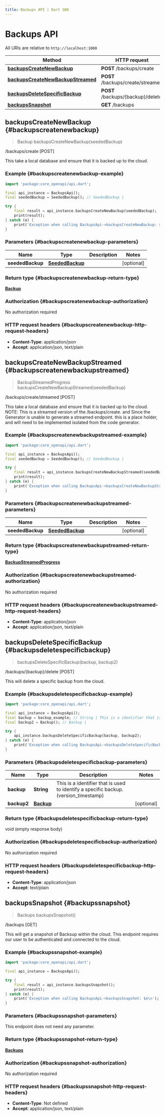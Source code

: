 ```yaml
---
title: Backups API | Dart SDK
---
```


# Backups API

All URIs are relative to `http://localhost:1000`

Method | HTTP request | Description
------------- | ------------- | -------------
[**backupsCreateNewBackup**](BackupsApi#backupscreatenewbackup) | **POST** /backups/create | /backups/create [POST]
[**backupsCreateNewBackupStreamed**](BackupsApi#backupscreatenewbackupstreamed) | **POST** /backups/create/streamed | /backups/create/streamed [POST]
[**backupsDeleteSpecificBackup**](BackupsApi#backupsdeletespecificbackup) | **POST** /backups/\{backup\}/delete | /backups/\{backup\}/delete [POST]
[**backupsSnapshot**](BackupsApi#backupssnapshot) | **GET** /backups | /backups [GET]


## **backupsCreateNewBackup** {#backupscreatenewbackup}
> Backup backupsCreateNewBackup(seededBackup)

/backups/create [POST]

This take a local database and ensure that it is backed up to the cloud.

### Example {#backupscreatenewbackup-example}
```dart
import 'package:core_openapi/api.dart';

final api_instance = BackupsApi();
final seededBackup = SeededBackup(); // SeededBackup | 

try {
    final result = api_instance.backupsCreateNewBackup(seededBackup);
    print(result);
} catch (e) {
    print('Exception when calling BackupsApi->backupsCreateNewBackup: $e\n');
}
```

### Parameters {#backupscreatenewbackup-parameters}

Name | Type | Description  | Notes
------------- | ------------- | ------------- | -------------
 **seededBackup** | [**SeededBackup**](../models/SeededBackup) |  | [optional] 

### Return type {#backupscreatenewbackup-return-type}

[**Backup**](../models/Backup)

### Authorization {#backupscreatenewbackup-authorization}

No authorization required

### HTTP request headers {#backupscreatenewbackup-http-request-headers}

 - **Content-Type**: application/json
 - **Accept**: application/json, text/plain

## **backupsCreateNewBackupStreamed** {#backupscreatenewbackupstreamed}
> BackupStreamedProgress backupsCreateNewBackupStreamed(seededBackup)

/backups/create/streamed [POST]

This take a local database and ensure that it is backed up to the cloud.  NOTE: This is a streamed version of the /backups/create. and Since the Generator is unable to generate a streamed endpoint. this is a place holder, and will need to be implemented isolated from the code generator.

### Example {#backupscreatenewbackupstreamed-example}
```dart
import 'package:core_openapi/api.dart';

final api_instance = BackupsApi();
final seededBackup = SeededBackup(); // SeededBackup | 

try {
    final result = api_instance.backupsCreateNewBackupStreamed(seededBackup);
    print(result);
} catch (e) {
    print('Exception when calling BackupsApi->backupsCreateNewBackupStreamed: $e\n');
}
```

### Parameters {#backupscreatenewbackupstreamed-parameters}

Name | Type | Description  | Notes
------------- | ------------- | ------------- | -------------
 **seededBackup** | [**SeededBackup**](../models/SeededBackup) |  | [optional] 

### Return type {#backupscreatenewbackupstreamed-return-type}

[**BackupStreamedProgress**](../models/BackupStreamedProgress)

### Authorization {#backupscreatenewbackupstreamed-authorization}

No authorization required

### HTTP request headers {#backupscreatenewbackupstreamed-http-request-headers}

 - **Content-Type**: application/json
 - **Accept**: application/json, text/plain

## **backupsDeleteSpecificBackup** {#backupsdeletespecificbackup}
> backupsDeleteSpecificBackup(backup, backup2)

/backups/\{backup\}/delete [POST]

This will delete a specific backup from the cloud.

### Example {#backupsdeletespecificbackup-example}
```dart
import 'package:core_openapi/api.dart';

final api_instance = BackupsApi();
final backup = backup_example; // String | This is a identifier that is used to identify a specific backup.(version_timestamp)
final backup2 = Backup(); // Backup | 

try {
    api_instance.backupsDeleteSpecificBackup(backup, backup2);
} catch (e) {
    print('Exception when calling BackupsApi->backupsDeleteSpecificBackup: $e\n');
}
```

### Parameters {#backupsdeletespecificbackup-parameters}

Name | Type | Description  | Notes
------------- | ------------- | ------------- | -------------
 **backup** | **String** | This is a identifier that is used to identify a specific backup.(version_timestamp) | 
 **backup2** | [**Backup**](../models/Backup) |  | [optional] 

### Return type {#backupsdeletespecificbackup-return-type}

void (empty response body)

### Authorization {#backupsdeletespecificbackup-authorization}

No authorization required

### HTTP request headers {#backupsdeletespecificbackup-http-request-headers}

 - **Content-Type**: application/json
 - **Accept**: text/plain

## **backupsSnapshot** {#backupssnapshot}
> Backups backupsSnapshot()

/backups [GET]

This will get a snapshot of Backsup within the cloud.  This endpoint requires our user to be authenticated and connected to the cloud.

### Example {#backupssnapshot-example}
```dart
import 'package:core_openapi/api.dart';

final api_instance = BackupsApi();

try {
    final result = api_instance.backupsSnapshot();
    print(result);
} catch (e) {
    print('Exception when calling BackupsApi->backupsSnapshot: $e\n');
}
```

### Parameters {#backupssnapshot-parameters}
This endpoint does not need any parameter.

### Return type {#backupssnapshot-return-type}

[**Backups**](../models/Backups)

### Authorization {#backupssnapshot-authorization}

No authorization required

### HTTP request headers {#backupssnapshot-http-request-headers}

 - **Content-Type**: Not defined
 - **Accept**: application/json, text/plain

